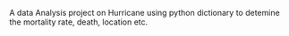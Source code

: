 A data Analysis project on Hurricane using python dictionary to detemine the mortality rate, death, location etc.
